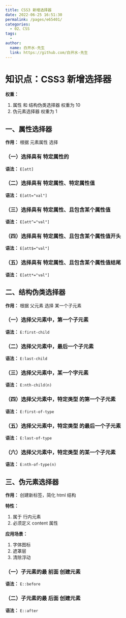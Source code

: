 ```yaml
---
title: CSS3 新增选择器
date: 2022-06-25 16:51:30
permalink: /pages/e65401/
categories:
  - 02、CSS
tags:
  - 
author: 
  name: 白开水-先生
  link: https://github.com/白开水-先生
---
```

# 知识点：CSS3 新增选择器

**权重：**
1. 属性 和 结构伪类选择器 权重为 10
2. 伪元素选择器 权重为 1

## 一、属性选择器

**作用：** 根据 元素属性 选择

### （一）选择具有 特定属性的

**语法：** `E[att]`

### （二）选择具有 特定属性、特定属性值

**语法：** `E[att="val"]`

### （三）选择具有 特定属性、且包含某个属性值

**语法：** `E[att^="val"]`

### （四）选择具有 特定属性、且包含某个属性值开头

**语法：** `E[att$="val"]`

### （五）选择具有 特定属性、且包含某个属性值结尾

**语法：** `E[att*="val"]`

## 二、结构伪类选择器

**作用：** 根据 父元素 选择 某一个子元素

### （一）选择父元素中，第一个子元素

**语法：** `E:first-child`

### （二）选择父元素中，最后一个子元素

**语法：** `E:last-child`

### （三）选择父元素中，某一个字元素

**语法：** `E:nth-child(n)`

### （四）选择父元素中，特定类型 的第一个子元素

**语法：** `E:first-of-type`

### （五）选择父元素中，特定类型 的最后一个子元素

**语法：** `E:last-of-type`

### （六）选择父元素中，特定类型 的某一个子元素

**语法：** `E:nth-of-type(n)`

## 三、伪元素选择器

**作用：** 创建新标签，简化 html 结构

**特性：**
1. 属于 行内元素
2. 必须定义 content 属性

**应用场景：**
1. 字体图标
2. 遮罩层
3. 清除浮动

### （一）子元素的最 前面 创建元素

**语法：** `E::before`

### （二）子元素的最 后面 创建元素

**语法：** `E::after`
